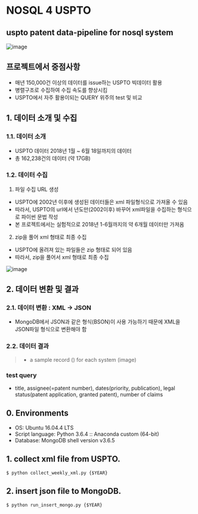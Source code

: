 # NOSQL 4 USPTO
uspto patent data-pipeline for nosql system
--------------------------------------------
>
>
![image](https://www.commerce.gov/sites/commerce.gov/files/styles/scale_700w/public/media/images/branding/uspto_seal_full_color.jpg?itok=0CpME9vD)
>
>
## 프로젝트에서 중점사항
>
* 매년 150,000건 이상의 데이터를 issue하는 USPTO 빅데이터 활용
* 병렬구조로 수집하여 수집 속도를 향상시킴
* USPTO에서 자주 활용이되는 QUERY 위주의 test 및 비교
>
>
>
## 1. 데이터 소개 및 수집
>
### 1.1. 데이터 소개
>
- USPTO 데이터 2018년 1월 ~ 6월 18일까지의 데이터
- 총 162,238건의 데이터 (약 17GB)
>
>
### 1.2. 데이터 수집
>
1) 파일 수집 URL 생성
  * USPTO에 2002년 이후에 생성된 데이터들은 xml 파일형식으로 가져올 수 있음
  * 따라서, USPTO의 url에서 년도만(2002이후) 바꾸어 xml파일을 수집하는 형식으로 파이썬 문법 작성
  * 본 프로젝트에서는 실험적으로 2018년 1-6월까지의 약 6개월 데이터만 가져옴
>
>
2) zip을 풀어 xml 형태로 최종 수집
  * USPTO에 올려져 있는 파일들은 zip 형태로 되어 있음
  * 따라서, zip을 풀어서 xml 형태로 최종 수집
>
![image](https://user-images.githubusercontent.com/37169177/41616343-bcfe824e-7438-11e8-9a6a-ae6b8a9d5655.png)
>
>
## 2. 데이터 변환 및 결과
>
### 2.1. 데이터 변환 : XML -> JSON
>
* MongoDB에서 JSON과 같은 형식(BSON)이 사용 가능하기 때문에 XML을 JSON파일 형식으로 변환해야 함
>
>
### 2.2. 데이터 결과
>
> * a sample record () for each system (image)
>
>
### test query 
* title, assignee(=patent number), dates(priority, publication), legal status(patent application, granted patent), number of claims
> 
>
## 0. Environments
- OS: Ubuntu 16.04.4 LTS  
- Script language: Python 3.6.4 :: Anaconda custom (64-bit)  
- Database: MongoDB shell version v3.6.5

## 1. collect xml file from USPTO.
```$ python collect_weekly_xml.py {$YEAR}```

## 2. insert json file to MongoDB.
```$ python run_insert_mongo.py {$YEAR}```


